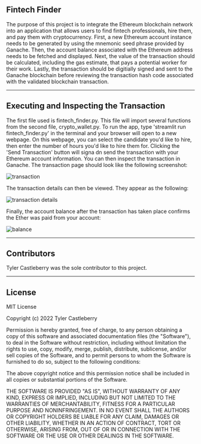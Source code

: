 ## Fintech Finder

The purpose of this project is to integrate the Ethereum blockchain network into an application that allows users to find fintech professionals, hire them, and pay them with cryptocurrency. First, a new Ethereum account instance needs to be generated by using the mnemonic seed phrase provided by Ganache. Then, the account balance associated with the Ethereum address needs to be fetched and displayed. Next, the value of the transaction should be calculated, including the gas estimate, that pays a potential worker for their work. Lastly, the transaction should be digitially signed and sent to the Ganache blockchain before reviewing the transaction hash code associated with the validated blockchain transaction.

---

## Executing and Inspecting the Transaction

The first file used is fintech_finder.py. This file will import several functions from the second file, crypto_wallet.py. To run the app, type 'streamlit run fintech_finder.py' in the terminal and your browser will open to a new webpage. On this webpage, you can select the candidate you'd like to hire, then enter the number of hours you'd like to hire them for. Clicking the 'Send Transaction' button will signa dn send the transaction with your Ethereum account information. You can then inspect the transaction in Ganache. The transaction page should look like the following screenshot:

![transaction](https://raw.githubusercontent.com/tycastleberry/Challenge18/main/pychain.png)

The transaction details can then be viewed. They appear as the following:

![transaction details]()

Finally, the account balance after the transaction has taken place confirms the Ether was paid from your account:

![balance]()

---

## Contributors

Tyler Castleberry was the sole contributor to this project. 

---

## License

MIT License

Copyright (c) 2022 Tyler Castleberry

Permission is hereby granted, free of charge, to any person obtaining a copy
of this software and associated documentation files (the "Software"), to deal
in the Software without restriction, including without limitation the rights
to use, copy, modify, merge, publish, distribute, sublicense, and/or sell
copies of the Software, and to permit persons to whom the Software is
furnished to do so, subject to the following conditions:

The above copyright notice and this permission notice shall be included in all
copies or substantial portions of the Software.

THE SOFTWARE IS PROVIDED "AS IS", WITHOUT WARRANTY OF ANY KIND, EXPRESS OR
IMPLIED, INCLUDING BUT NOT LIMITED TO THE WARRANTIES OF MERCHANTABILITY,
FITNESS FOR A PARTICULAR PURPOSE AND NONINFRINGEMENT. IN NO EVENT SHALL THE
AUTHORS OR COPYRIGHT HOLDERS BE LIABLE FOR ANY CLAIM, DAMAGES OR OTHER
LIABILITY, WHETHER IN AN ACTION OF CONTRACT, TORT OR OTHERWISE, ARISING FROM,
OUT OF OR IN CONNECTION WITH THE SOFTWARE OR THE USE OR OTHER DEALINGS IN THE
SOFTWARE.